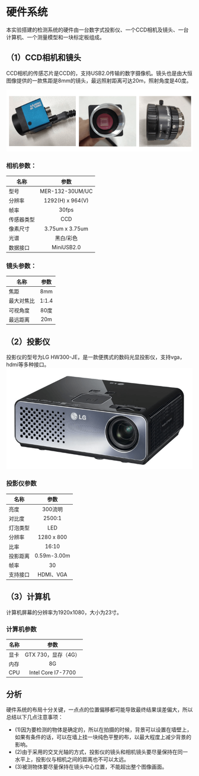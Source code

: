 # 硬件系统

本实验搭建的检测系统的硬件由一台数字式投影仪、一个CCD相机及镜头、一台计算机、一个测量模型和一块标定板组成。

## （1）CCD相机和镜头

CCD相机的传感芯片是CCD的，支持USB2.0传输的数字摄像机。镜头也是由大恒图像提供的一款焦距是8mm的镜头，最远照射距离可达20m，照射角度是40度。

![](./images/4-1.png)

### 相机参数：

| 名称 | 参数 |
| ------------- |:-------------:|
|型号|	MER-132-30UM/UC|
|分辨率|	1292(H) x 964(V)|
|帧率|	30fps|
|传感器类型|	CCD|
|像素尺寸|	3.75um x 3.75um|
|光谱|	黑白/彩色|
|数据接口|	MiniUSB2.0|

### 镜头参数：

| 名称 | 参数 |
| --- |:---:|
|焦距|	8mm|
|最大对焦比|	1:1.4|
|可视角度|	80度|
|最远距离|	20m|

## （2）投影仪

投影仪的型号为LG HW300-JE，是一款便携式的数码光显投影仪，支持vga，hdmi等多种接口。
![](./images/4-2.png)

### 投影仪参数

| 名称 | 参数 |
| ------------- |:-------------:|
|亮度	|300流明|
|对比度	|2500:1|
|灯泡类型	|LED|
|分辨率	|1280 x 800|
|比率	|16:10|
|投影距离	|0.59m-3.00m|
|帧率	|30|
|支持接口	|HDMI、VGA|

## （3）计算机

计算机屏幕的分辨率为1920x1080，大小为23寸。


### 计算机参数

| 名称 | 参数 |
| ------------- |:-------------:|
|显卡|	GTX 730，显存（4G）|
|内存|	8G|
|CPU|	Intel Core I7-7700|

## 分析

硬件系统的布局十分关键，一点点的位置偏移都可能导致最终结果误差偏大，所以总结以下几点注意事项：

- (1)因为要检测的物体是确定的，所以在拍摄的时候，背景可以设置在墙壁上，如果有条件的话，可以在墙上挂一块纯色平整的布，以最大程度上减少背景的影响。
- (2)由于采用的交叉光轴的方式，投影仪的镜头和相机镜头要尽量保持在同一水平上，投影仪与相机之间的距离也不可以太远。
- (3)被测物体要尽量保持在镜头中心位置，不能超出整个图像画面。

